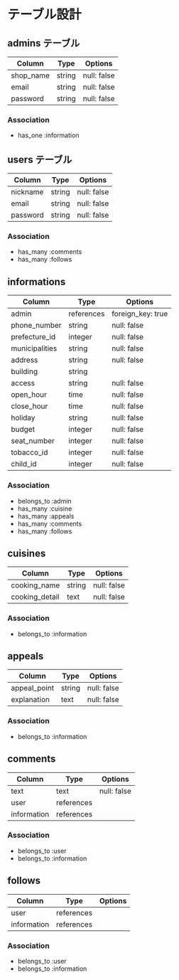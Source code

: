 # テーブル設計

## admins テーブル

| Column    | Type   | Options     |
| --------- | ------ | ----------- |
| shop_name | string | null: false |
| email     | string | null: false |
| password  | string | null: false |

### Association

- has_one :information


## users テーブル

| Column   | Type   | Options     |
| -------- | ------ | ----------- |
| nickname | string | null: false |
| email    | string | null: false |
| password | string | null: false |

### Association

- has_many :comments
- has_many :follows

## informations

| Column         | Type       | Options           |
| -------------- | ---------- | ----------------- |
| admin          | references | foreign_key: true |
| phone_number   | string     | null: false       |
| prefecture_id  | integer    | null: false       |
| municipalities | string     | null: false       |
| address        | string     | null: false       |
| building       | string     |                   |
| access         | string     | null: false       |
| open_hour      | time       | null: false       |
| close_hour     | time       | null: false       |
| holiday        | string     | null: false       |
| budget         | integer    | null: false       |
| seat_number    | integer    | null: false       |
| tobacco_id     | integer    | null: false       |
| child_id       | integer    | null: false       |

### Association

- belongs_to :admin
- has_many :cuisine
- has_many :appeals
- has_many :comments
- has_many :follows

## cuisines

| Column         | Type   | Options     |
| -------------- | ------ | ----------- |
| cooking_name   | string | null: false |
| cooking_detail | text   | null: false |

### Association

- belongs_to :information

## appeals

| Column       | Type   | Options     |
| ------------ | ------ | ----------- |
| appeal_point | string | null: false |
| explanation  | text   | null: false |

### Association

- belongs_to :information

## comments

| Column      | Type       | Options     |
| ----------- | ---------- | ----------- |
| text        | text       | null: false |
| user        | references |             |
| information | references |             |

### Association

- belongs_to :user
- belongs_to :information 

## follows

| Column      | Type       | Options     |
| ----------- | ---------- | ----------- |
| user        | references |             |
| information | references |             |

### Association

- belongs_to :user
- belongs_to :information 


